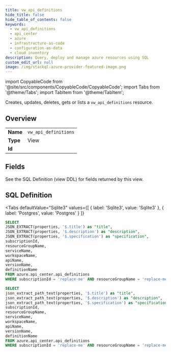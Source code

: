 ```yaml
--- 
title: vw_api_definitions
hide_title: false
hide_table_of_contents: false
keywords:
  - vw_api_definitions
  - api_center
  - azure
  - infrastructure-as-code
  - configuration-as-data
  - cloud inventory
description: Query, deploy and manage azure resources using SQL
custom_edit_url: null
image: /img/stackql-azure-provider-featured-image.png
---
```


import CopyableCode from '@site/src/components/CopyableCode/CopyableCode';
import Tabs from '@theme/Tabs';
import TabItem from '@theme/TabItem';

Creates, updates, deletes, gets or lists a <code>vw_api_definitions</code> resource.

## Overview
<table><tbody>
<tr><td><b>Name</b></td><td><code>vw_api_definitions</code></td></tr>
<tr><td><b>Type</b></td><td>View</td></tr>
<tr><td><b>Id</b></td><td><CopyableCode code="azure.api_center.vw_api_definitions" /></td></tr>
</tbody></table>

## Fields

See the SQL Definition (view DDL) for fields returned by this view.

## SQL Definition

<Tabs
defaultValue="Sqlite3"
values={[
{ label: 'Sqlite3', value: 'Sqlite3' },
{ label: 'Postgres', value: 'Postgres' }
]}
>
<TabItem value="Sqlite3">

```sql
SELECT
JSON_EXTRACT(properties, '$.title') as "title",
JSON_EXTRACT(properties, '$.description') as "description",
JSON_EXTRACT(properties, '$.specification') as "specification",
subscriptionId,
resourceGroupName,
serviceName,
workspaceName,
apiName,
versionName,
definitionName
FROM azure.api_center.api_definitions
WHERE subscriptionId = 'replace-me' AND resourceGroupName = 'replace-me' AND serviceName = 'replace-me' AND workspaceName = 'replace-me' AND apiName = 'replace-me' AND versionName = 'replace-me';
```

</TabItem>
<TabItem value="Postgres">

```sql
SELECT
json_extract_path_text(properties, '$.title') as "title",
json_extract_path_text(properties, '$.description') as "description",
json_extract_path_text(properties, '$.specification') as "specification",
subscriptionId,
resourceGroupName,
serviceName,
workspaceName,
apiName,
versionName,
definitionName
FROM azure.api_center.api_definitions
WHERE subscriptionId = 'replace-me' AND resourceGroupName = 'replace-me' AND serviceName = 'replace-me' AND workspaceName = 'replace-me' AND apiName = 'replace-me' AND versionName = 'replace-me';
```

</TabItem>
</Tabs>

